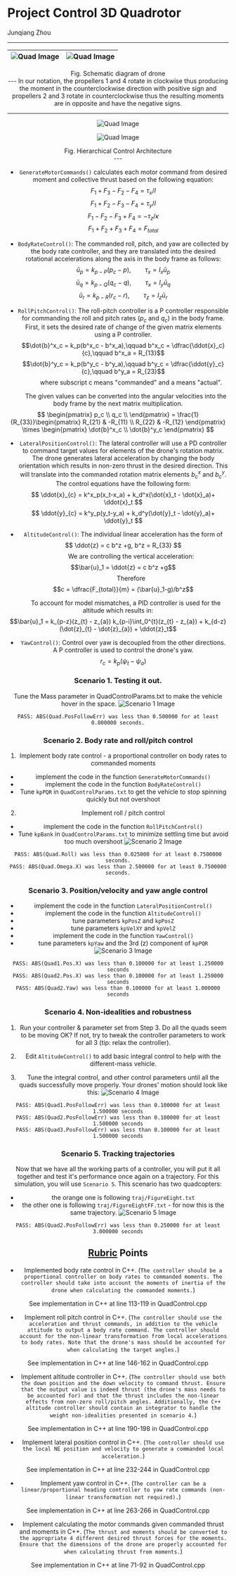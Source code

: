 # Project Control 3D Quadrotor
Junqiang Zhou



---
![Quad Image](./misc/Drone1.png)  |  ![Quad Image](./misc/Drone2.png)
:-------------------------:|:-------------------------:
<center> Fig. Schematic diagram of drone <center>
---
In our notation, the propellers 1 and 4 rotate in clockwise thus producing the moment in the counterclockwise direction with positive sign and propellers 2 and 3 rotate in counterclockwise thus the resulting moments are in opposite and have the negative signs.

---
![Quad Image](./misc/control1.png)  

![Quad Image](./misc/control2.png)
<center> Fig. Hierarchical Control Architecture <center>
---

* `GenerateMotorCommands()` calculates each motor command from desired moment and collective thrust based on the following equation:
$$ F_1 + F_3 - F_2 - F_4 = \tau_x/l $$
$$ F_1 + F_2 - F_3 - F_4 = \tau_y/l $$
$$ F_1 - F_2 - F_3 + F_4 = -\tau_z/\kappa $$
$$F_1 + F_2 + F_3 + F_4  = F_{total} $$

* `BodyRateControl()`: The commanded roll, pitch, and yaw are collected by the body rate controller, and they are translated into the desired rotational accelerations along the axis in the body frame as follows:
$$ \bar{u}_p = k_{p-P}(p_c - p), \qquad \tau_x =  I_x \bar{u}_p $$
$$ \bar{u}_q = k_{p-Q}(q_c - q), \qquad \tau_x =  I_y \bar{u}_q $$
$$ \bar{u}_r = k_{p-R}(r_c - r), \qquad \tau_z =  I_z \bar{u}_r $$

* `RollPitchControl()`: The roll-pitch controller is a P controller responsible for commanding the roll and pitch rates ($p_c$ and $q_c$) in the body frame.  First, it sets the desired rate of change of the given matrix elements using a P controller.
$$\dot{b}^x_c  = k_p(b^x_c - b^x_a),\qquad b^x_c = \dfrac{\ddot{x}_c}{c},\qquad b^x_a = R_{13}$$
$$\dot{b}^y_c  = k_p(b^y_c - b^y_a),\qquad b^y_c = \dfrac{\ddot{y}_c}{c},\qquad b^y_a = R_{23}$$
&nbsp;&nbsp;&nbsp;&nbsp;&nbsp;&nbsp;&nbsp;&nbsp;
where subscript c means "commanded" and a means "actual".

&nbsp;&nbsp;&nbsp;&nbsp;&nbsp;&nbsp;&nbsp;&nbsp;
The given values can be converted into the angular velocities into the body frame by the next matrix multiplication.
$$
\begin{pmatrix} p_c \\ q_c \\ \end{pmatrix}  = \frac{1}{R_{33}}\begin{pmatrix} R_{21} & -R_{11} \\ R_{22} & -R_{12} \end{pmatrix} \times \begin{pmatrix} \dot{b}^x_c \\ \dot{b}^y_c  \end{pmatrix}
$$

* `LateralPositionControl()`: The lateral controller will use a PD controller to command target values for elements of the drone's rotation matrix. The drone generates lateral acceleration by changing the body orientation which results in non-zero thrust in the desired direction. This will translate into the commanded rotation matrix elements $b^x_c$ and $b^y_c$. The control equations have the following form:
$$
\ddot{x}_{c} =  k^x_p(x_t-x_a) + k_d^x(\dot{x}_t - \dot{x}_a)+ \ddot{x}_t
$$
$$
\ddot{y}_{c} =  k^y_p(y_t-y_a) + k_d^y(\dot{y}_t - \dot{y}_a)+ \ddot{y}_t
$$

* `AltitudeControl()`: The individual linear acceleration has the form of
$$
\ddot{z} = c b^z +g, b^z = R_{33}
$$
&nbsp;&nbsp;&nbsp;&nbsp;&nbsp;&nbsp;&nbsp;&nbsp;
We are controlling the vertical acceleration:
$$\bar{u}_1 = \ddot{z} = c b^z +g$$
&nbsp;&nbsp;&nbsp;&nbsp;&nbsp;&nbsp;&nbsp;&nbsp;
Therefore
$$c = \dfrac{F_{total}}{m} = (\bar{u}_1-g)/b^z$$  

&nbsp;&nbsp;&nbsp;&nbsp;&nbsp;&nbsp;&nbsp;&nbsp;
To account for model mismatches, a PID controller is used for the altitude which results in:
$$\bar{u}_1 = k_{p-z}(z_{t} - z_{a})  k_{p-i}\int_0^{t}(z_{t} - z_{a}) + k_{d-z}(\dot{z}_{t} - \dot{z}_{a}) + \ddot{z}_t$$

* `YawControl()`: Control over yaw is decoupled from the other directions. A P controller is used to control the drone's yaw.
$$r_c = k_p (\psi_t - \psi_a)$$

### Scenario 1. Testing it out.
Tune the Mass parameter in QuadControlParams.txt to make the vehicle hover in the space.
![Scenario 1 Image](./misc/scenario1.gif)
~~~
PASS: ABS(Quad.PosFollowErr) was less than 0.500000 for at least 0.800000 seconds.
~~~

### Scenario 2. Body rate and roll/pitch control ###

1. Implement body rate control  - a proportional controller on body rates to commanded moments

 - implement the code in the function `GenerateMotorCommands()`
 - implement the code in the function `BodyRateControl()`
 - Tune `kpPQR` in `QuadControlParams.txt` to get the vehicle to stop spinning quickly but not overshoot

2. Implement roll / pitch control
 - implement the code in the function `RollPitchControl()`
 - Tune `kpBank` in `QuadControlParams.txt` to minimize settling time but avoid too much overshoot
![Scenario 2 Image](./misc/scenario2.gif)
~~~
PASS: ABS(Quad.Roll) was less than 0.025000 for at least 0.7500000 seconds.
PASS: ABS(Quad.Omega.X) was less than 2.500000 for at least 0.7500000 seconds.
~~~

### Scenario 3. Position/velocity and yaw angle control
 - implement the code in the function `LateralPositionControl()`
 - implement the code in the function `AltitudeControl()`
 - tune parameters `kpPosZ` and `kpPosZ`
 - tune parameters `kpVelXY` and `kpVelZ`
 - implement the code in the function `YawControl()`
 - tune parameters `kpYaw` and the 3rd (z) component of `kpPQR`
![Scenario 3 Image](./misc/scenario3.gif)
~~~
PASS: ABS(Quad1.Pos.X) was less than 0.100000 for at least 1.250000 seconds
PASS: ABS(Quad2.Pos.X) was less than 0.100000 for at least 1.250000 seconds
PASS: ABS(Quad2.Yaw) was less than 0.100000 for at least 1.000000 seconds
~~~

### Scenario 4. Non-idealities and robustness
1. Run your controller & parameter set from Step 3.  Do all the quads seem to be moving OK?  If not, try to tweak the controller parameters to work for all 3 (tip: relax the controller).

2. Edit `AltitudeControl()` to add basic integral control to help with the different-mass vehicle.

3. Tune the integral control, and other control parameters until all the quads successfully move properly.  Your drones' motion should look like this:
![Scenario 4 Image](./misc/scenario4.gif)
~~~
PASS: ABS(Quad1.PosFollowErr) was less than 0.100000 for at least 1.500000 seconds
PASS: ABS(Quad2.PosFollowErr) was less than 0.100000 for at least 1.500000 seconds
PASS: ABS(Quad3.PosFollowErr) was less than 0.100000 for at least 1.500000 seconds
~~~

### Scenario 5. Tracking trajectories
Now that we have all the working parts of a controller, you will put it all together and test it's performance once again on a trajectory.  For this simulation, you will use `Scenario 5`.  This scenario has two quadcopters:
 - the orange one is following `traj/FigureEight.txt`
 - the other one is following `traj/FigureEightFF.txt` - for now this is the same trajectory.
![Scenario 5 Image](./misc/scenario5.gif)
~~~
PASS: ABS(Quad2.PosFollowErr) was less than 0.250000 for at least 3.000000 seconds
~~~

## [Rubric](https://review.udacity.com/#!/rubrics/1534/view) Points
* Implemented body rate control in C++. (`The controller should be a proportional controller on body rates to commanded moments. The controller should take into account the moments of inertia of the drone when calculating the commanded moments.`)

 See implementation in C++ at line 113-119 in QuadControl.cpp

* Implement roll pitch control in C++. (`The controller should use the acceleration and thrust commands, in addition to the vehicle attitude to output a body rate command. The controller should account for the non-linear transformation from local accelerations to body rates. Note that the drone's mass should be accounted for when calculating the target angles.`)

 See implementation in C++ at line 146-162 in QuadControl.cpp

* Implement altitude controller in C++. (`The controller should use both the down position and the down velocity to command thrust. Ensure that the output value is indeed thrust (the drone's mass needs to be accounted for) and that the thrust includes the non-linear effects from non-zero roll/pitch angles.
Additionally, the C++ altitude controller should contain an integrator to handle the weight non-idealities presented in scenario 4.`)

 See implementation in C++ at line 190-198 in QuadControl.cpp

* Implement lateral position control in C++. (`The controller should use the local NE position and velocity to generate a commanded local acceleration.`)

 See implementation in C++ at line 232-244 in QuadControl.cpp

* Implement yaw control in C++. (`The controller can be a linear/proportional heading controller to yaw rate commands (non-linear transformation not required).`)

 See implementation in C++ at line 263-266 in QuadControl.cpp

* Implement calculating the motor commands given commanded thrust and moments in C++. (`The thrust and moments should be converted to the appropriate 4 different desired thrust forces for the moments. Ensure that the dimensions of the drone are properly accounted for when calculating thrust from moments.`)

 See implementation in C++ at line 71-92 in QuadControl.cpp
